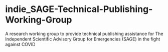 # indie_SAGE-Technical-Publishing-Working-Group
A research working group to provide technical publishing assistance for The Independent Scientific Advisory Group for Emergencies (SAGE) in the fight against COVID
